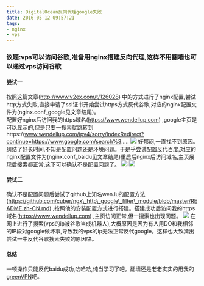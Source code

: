 ```yaml
---
title: DigitalOcean反向代理google失败
date: 2016-05-12 09:57:21
tags: 
- nginx
- vps
---
```


### 议题:vps可以访问谷歌,准备用nginx搭建反向代理,这样不用翻墙也可以通过vps访问谷歌 ###

#### 尝试一 ####

按照这篇文章(http://www.v2ex.com/t/126028) 中的方式进行了nginx配置,尝试http方式失败,直接申请了ssl证书开始尝试https方式反代谷歌,对应的nginx配置文件为(nginx.conf\_google见文章结尾)。  
配置好nginx后访问我的https域名(https://www.wendellup.com) ,google主页是可以显示的,但是只要一搜索就跳转到https://www.wendellup.com/ipv4/sorry/IndexRedirect?continue=https://www.google.com/search%3..... 
![](http://ww2.sinaimg.cn/large/ab1cb1a6gw1f3rkvca4unj20rb0d4wfn.jpg)
好郁闷,一直找不到原因。纠结了好长时间,不知是配置问题还是环境问题。于是乎尝试配置反代百度,对应的nginx配置文件为(nginx.conf\_baidu见文章结尾)重启后nginx后访问域名,主页展现后搜索都正常,这下可以确认不是配置问题了。
![](http://ww3.sinaimg.cn/large/ab1cb1a6gw1f3rkwf56o1j20sr0e340j.jpg)
![](http://ww2.sinaimg.cn/large/ab1cb1a6gw1f3rkvfwmisj20pw0evq75.jpg)
#### 尝试二 ####

确认不是配置问题后尝试了github上知名wen.lu的配置方法(https://github.com/cuber/ngx\_http\_google\_filter\_module/blob/master/README.zh-CN.md) ,按照他的安装配置方式进行搭建。搭建成功后访问我的https域名(https://www.wendellup.com) ,主页访问正常,但一搜索也出现问题。
![](http://ww4.sinaimg.cn/large/ab1cb1a6gw1f3rkvi15xfj20wr0g1gpz.jpg)
在网上进行了搜索(vps的ip被谷歌当成机器人),大概原因是因为有人用DO和我相邻的IP段对google做坏事,导致我的vps的ip无法正常反代google。这样也大致猜出尝试一中反代谷歌搜索失败的原因咯。

#### 总结 ####

一顿操作只能反代baidu成功,哈哈哈,纯当学习了吧。翻墙还是老老实实的用我的[greenVPN](http://gjsq.me/3799512)吧。



